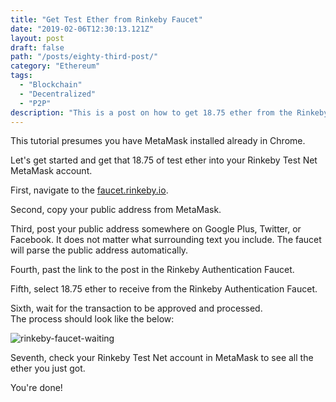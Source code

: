 ```yaml
---
title: "Get Test Ether from Rinkeby Faucet"
date: "2019-02-06T12:30:13.121Z"
layout: post
draft: false
path: "/posts/eighty-third-post/"
category: "Ethereum"
tags:
  - "Blockchain"
  - "Decentralized"
  - "P2P"
description: "This is a post on how to get 18.75 ether from the Rinkeby Faucet for the Rinkeby Test Network."
---
```


This tutorial presumes you have MetaMask installed already in Chrome. 

Let's get started and get that 18.75 of test ether into your Rinkeby Test Net MetaMask account. 

First, navigate to the [faucet.rinkeby.io](http://faucet.rinkeby.io/). <br>

Second, copy your public address from MetaMask. <br>

Third, post your public address somewhere on Google Plus, Twitter, or Facebook. It does not matter what surrounding text you include. The faucet will parse the public address automatically. <br>

Fourth, past the link to the post in the Rinkeby Authentication Faucet. <br>

Fifth, select 18.75 ether to receive from the Rinkeby Authentication Faucet. <br>

Sixth, wait for the transaction to be approved and processed. <br>
The process should look like the below:<br>

![rinkeby-faucet-waiting](http://imgur.com/SpesiXC.png)

Seventh, check your Rinkeby Test Net account in MetaMask to see all the ether you just got. <br>

You're done! 